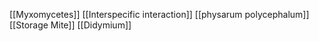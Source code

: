 [[Myxomycetes]]
[[Interspecific interaction]]
[[physarum polycephalum]]
[[Storage Mite]]
[[Didymium]]
